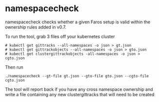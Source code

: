 # namespacecheck

namespacecheck checks whether a given Faros setup
is valid within the ownership rules added in v0.7.

To run the tool, grab 3 files off your kubernetes cluster

```
# kubectl get gittracks --all-namespaces -o json > gt.json
# kubectl get gittrackobjects --all-namespaces -o json > gto.json
# kubectl get clustergittrackobjects -all-namespaces -o json > cgto.json
```

Then run
```
./namespacecheck --gt-file gt.json --gto-file gto.json --cgto-file cgto.json
```

The tool will report back if you have any cross namespace ownership
and write a file containing any new clustergittracks that will need to
be created
